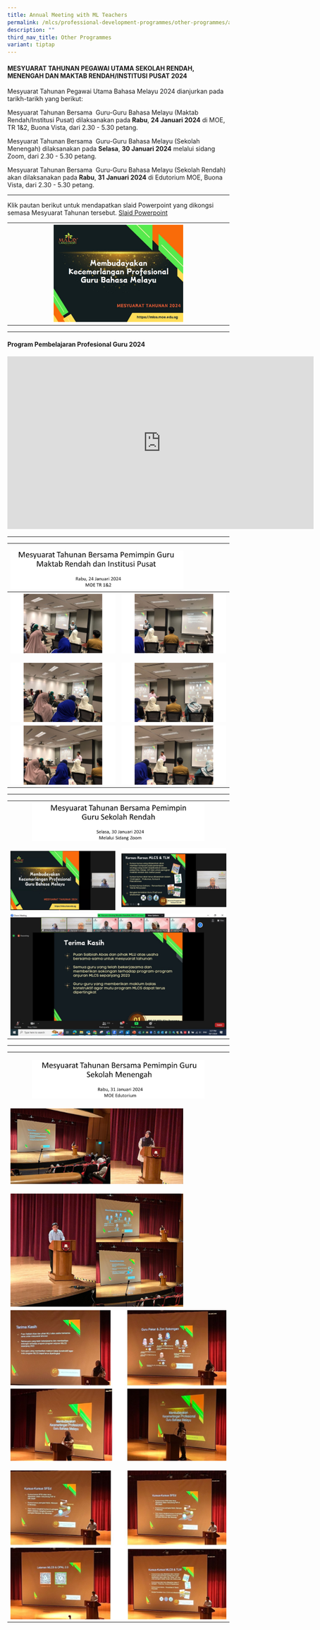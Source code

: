```yaml
---
title: Annual Meeting with ML Teachers
permalink: /mlcs/professional-development-programmes/other-programmes/annual-meeting-with-ml-teachers/
description: ""
third_nav_title: Other Programmes
variant: tiptap
---
```

<h4>MESYUARAT TAHUNAN PEGAWAI UTAMA SEKOLAH RENDAH, MENENGAH DAN MAKTAB RENDAH/INSTITUSI PUSAT 2024</h4>
<p>Mesyuarat Tahunan Pegawai Utama Bahasa Melayu 2024 dianjurkan pada tarikh-tarikh
yang berikut:</p>
<p>Mesyuarat Tahunan Bersama&nbsp; Guru-Guru Bahasa Melayu (Maktab Rendah/Institusi
Pusat) dilaksanakan pada&nbsp;<strong>Rabu</strong>,&nbsp;<strong>24 Januari 2024</strong>&nbsp;di
MOE, TR 1&amp;2, Buona Vista, dari 2.30 - 5.30 petang.</p>
<p>Mesyuarat Tahunan Bersama&nbsp; Guru-Guru Bahasa Melayu (Sekolah Menengah)
dilaksanakan pada&nbsp;<strong>Selasa</strong>,&nbsp;<strong>30 Januari 2024</strong>&nbsp;melalui
sidang Zoom, dari 2.30 - 5.30 petang.</p>
<p>Mesyuarat Tahunan Bersama&nbsp; Guru-Guru Bahasa Melayu (Sekolah Rendah)
akan dilaksanakan pada&nbsp;<strong>Rabu</strong>,&nbsp;<strong>31</strong>&nbsp;<strong>Januari 2024</strong>&nbsp;di
Edutorium MOE, Buona Vista, dari 2.30 - 5.30 petang.</p>
<hr>
<p>Klik pautan berikut untuk mendapatkan&nbsp;slaid Powerpoint&nbsp;yang
dikongsi semasa Mesyuarat Tahunan tersebut. <a href="/files/Annual_Meeting_2024_presentation_slides.pdf" rel="noopener noreferrer nofollow" target="_blank">Slaid Powerpoint</a>
</p>
<table>
<tbody>
<tr>
<th rowspan="1" colspan="1"><a class="isomer-image-wrapper" href="/files/Annual_Meeting_2024_presentation_slides.pdf"><img style="width: 60%;" height="auto" width="100%" alt="" src="/images/AM_ppt_cover.jpg"></a>
</th>
</tr>
</tbody>
</table>
<hr>
<h4><strong>Program Pembelajaran Profesional Guru 2024</strong></h4>
<div class="iframe-wrapper">
<iframe height="391" width="695" allowfullscreen="true" frameborder="0" src="https://www.youtube.com/embed/rE5kwQ3JoEk?si=6wxC1g3V4_XlBfbi"></iframe>
</div>
<hr>
<table>
<tbody>
<tr>
<td rowspan="1" colspan="2">
<p></p>
<div class="isomer-image-wrapper">
<img style="width: 80%;" height="auto" width="100%" alt="" src="/images/24Jan2024_AnnualMeet2024__1a_.JPG">
</div>
</td>
</tr>
<tr>
<th rowspan="1" colspan="1">
<div class="isomer-image-wrapper">
<img style="width: 100%" height="auto" width="100%" alt="" src="/images/24Jan2024_AnnualMeet2024__2_.JPG">
</div>
</th>
<th rowspan="1" colspan="1">
<div class="isomer-image-wrapper">
<img style="width: 100%" height="auto" width="100%" alt="" src="/images/24Jan2024_AnnualMeet2024__3_.JPG">
</div>
</th>
</tr>
<tr>
<td rowspan="1" colspan="1">
<p></p>
<div class="isomer-image-wrapper">
<img style="width: 100%" height="auto" width="100%" alt="" src="/images/24Jan2024_AnnualMeet2024__4_.JPG">
</div>
</td>
<td rowspan="1" colspan="1">
<p></p>
<div class="isomer-image-wrapper">
<img style="width: 100%" height="auto" width="100%" alt="" src="/images/24Jan2024_AnnualMeet2024__5_.JPG">
</div>
</td>
</tr>
<tr>
<td rowspan="1" colspan="1">
<div class="isomer-image-wrapper">
<img style="width: 100%" height="auto" width="100%" alt="" src="/images/24Jan2024_AnnualMeet2024__6_.JPG">
</div>
</td>
<td rowspan="1" colspan="1">
<div class="isomer-image-wrapper">
<img style="width: 100%" height="auto" width="100%" alt="" src="/images/24Jan2024_AnnualMeet2024__7_.JPG">
</div>
</td>
</tr>
</tbody>
</table>
<hr>
<table>
<tbody>
<tr>
<th rowspan="1" colspan="2">
<div class="isomer-image-wrapper">
<img style="width: 80%;" height="auto" width="100%" alt="" src="/images/30Jan2024_AnnualMeet2024__1_.JPG">
</div>
</th>
</tr>
<tr>
<td rowspan="1" colspan="1">
<p></p>
<div class="isomer-image-wrapper">
<img style="width: 100%" height="auto" width="100%" alt="" src="/images/30Jan2024_01AnnualMeet2024.JPG">
</div>
</td>
<td rowspan="1" colspan="1">
<div class="isomer-image-wrapper">
<img style="width: 100%" height="auto" width="100%" alt="" src="/images/30Jan2024_03AnnualMeet2024.JPG">
</div>
</td>
</tr>
<tr>
<td rowspan="1" colspan="2">
<div class="isomer-image-wrapper">
<img style="width: 100%" height="auto" width="100%" alt="" src="/images/30Jan2024_02AnnualMeet2024.JPG">
</div>
</td>
</tr>
</tbody>
</table>
<hr>
<table>
<tbody>
<tr>
<th rowspan="1" colspan="1">
<p></p>
<div class="isomer-image-wrapper">
<img style="width: 80%;" height="auto" width="100%" alt="" src="/images/31Jan2024_AnnualMeet2024__1_.JPG">
</div>
</th>
</tr>
<tr>
<td rowspan="1" colspan="1">
<p></p>
<div class="isomer-image-wrapper">
<img style="width: 80%;" height="auto" width="100%" alt="" src="/images/31Jan2024_1_AnnualMeet2024.JPG">
</div>
</td>
</tr>
<tr>
<td rowspan="1" colspan="1">
<p></p>
<div class="isomer-image-wrapper">
<img style="width: 80%;" height="auto" width="100%" alt="" src="/images/31Jan2024_2_AnnualMeet2024.JPG">
</div>
</td>
</tr>
<tr>
<td rowspan="1" colspan="1">
<div class="isomer-image-wrapper">
<img style="width: 100%" height="auto" width="100%" alt="" src="/images/31Jan2024_5_AnnualMeet2024.JPG">
</div>
</td>
</tr>
<tr>
<td rowspan="1" colspan="1">
<p></p>
<div class="isomer-image-wrapper">
<img style="width: 100%" height="auto" width="100%" alt="" src="/images/31Jan2024_4_AnnualMeet2024.JPG">
</div>
</td>
</tr>
</tbody>
</table>
<p></p>